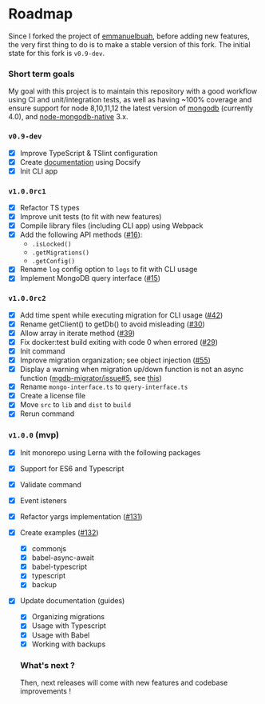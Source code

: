 # Roadmap

Since I forked the project of [emmanuelbuah](https://github.com/emmanuelbuah), before adding new features, the very first thing to do is to make a stable version of this fork. The initial state for this fork is `v0.9-dev`.

### Short term goals

My goal with this project is to maintain this repository with a good workflow using CI and unit/integration tests, as well as having ~100% coverage and ensure support for node 8,10,11,12 the latest version of [mongodb](https://docs.mongodb.com/manual/release-notes/) (currently 4.0), and [node-mongodb-native](https://github.com/mongodb/node-mongodb-native) 3.x.

### `v0.9-dev`

- [x] Improve TypeScript & TSlint configuration
- [x] Create [documentation](https://sundowndev.github.io/underbase/) using Docsify
- [x] Init CLI app

### `v1.0.0rc1`

- [x] Refactor TS types
- [x] Improve unit tests (to fit with new features)
- [x] Compile library files (including CLI app) using Webpack
- [x] Add the following API methods ([#16](https://github.com/sundowndev/underbase/issues/16)): 
  - `.isLocked()`
  - `.getMigrations()`
  - `.getConfig()`
- [x] Rename `log` config option to `logs` to fit with CLI usage
- [x] Implement MongoDB query interface ([#15](https://github.com/sundowndev/underbase/issues/15))

### `v1.0.0rc2`

- [x] Add time spent while executing migration for CLI usage ([#42](https://github.com/sundowndev/underbase/issues/42))
- [x] Rename getClient() to getDb() to avoid misleading ([#30](https://github.com/sundowndev/underbase/issues/30))
- [x] Allow array in iterate method ([#39](https://github.com/sundowndev/underbase/issues/39))
- [x] Fix docker:test build exiting with code 0 when errored ([#29](https://github.com/sundowndev/underbase/issues/29))
- [x] Init command
- [x] Improve migration organization; see object injection ([#55](https://github.com/sundowndev/underbase/issues/55))
- [x] Display a warning when migration up/down function is not an async function ([mgdb-migrator/issue#5](https://github.com/emmanuelbuah/mgdb-migrator/issues/5), see [this](https://stackoverflow.com/a/38510353))
- [x] Rename `mongo-interface.ts` to `query-interface.ts`
- [x] Create a license file
- [x] Move `src` to `lib` and `dist` to `build`
- [x] Rerun command

### `v1.0.0` (mvp)

<!--- [ ] CLI: `--history` option to save migration history into a .log file-->
- [x] Init monorepo using Lerna with the following packages
- [x] Support for ES6 and Typescript
- [x] Validate command
- [x] Event isteners
- [x] Refactor yargs implementation ([#131](https://github.com/sundowndev/underbase/issues/131))
- [x] Create examples ([#132](https://github.com/sundowndev/underbase/issues/132))
  - [x] commonjs
  - [x] babel-async-await
  - [x] babel-typescript
  - [x] typescript
  - [x] backup
- [x] Update documentation (guides)
  - [x] Organizing migrations
  - [x] Usage with Typescript
  - [x] Usage with Babel
  - [x] Working with backups
  
  ### What's next ?
  
  Then, next releases will come with new features and codebase improvements !
